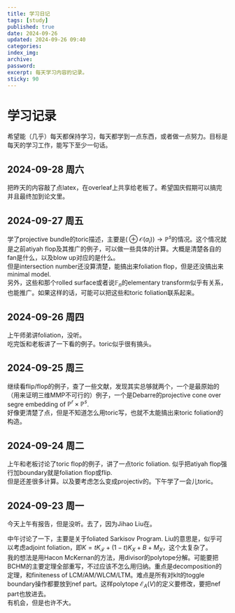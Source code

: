 ```yaml
---
title: 学习日记
tags: [study]
published: true
date: 2024-09-26
updated: 2024-09-26 09:40
categories:
index_img:
archive:
password:
excerpt: 每天学习内容的记录。
sticky: 90
---
```

# 学习记录

希望能（几乎）每天都保持学习，每天都学到一点东西，或者做一点努力。目标是每天的学习工作，能写下至少一句话。
## 2024-09-28 周六
把昨天的内容敲了点latex，在overleaf上共享给老板了。希望国庆假期可以搞完并且最终加到论文里。

## 2024-09-27 周五
学了projective bundle的toric描述，主要是$\mathbb(\oplus \mathcal{O}(a_i)) \to \mathbb{P}^s$的情况。这个情况就是之前atiyah flop及其推广的例子，可以做一些具体的计算。大概是清楚各自的fan是什么，以及blow up对应的是什么。  
但是intersection number还没算清楚，能搞出来foliation flop，但是还没搞出来minimal model.  
另外，这些和那个rolled surface或者说$\mathbb{F}_n$的elementary transform似乎有关系，也能推广。如果这样的话，可能可以把这些和toric foliation联系起来。

## 2024-09-26 周四
上午师弟讲foliation，没听。  
吃完饭和老板讲了一下看的例子。toric似乎很有搞头。

## 2024-09-25 周三
继续看flip/flop的例子，查了一些文献，发现其实总够就两个，一个是最原始的（用来证明三维MMP不可行的）例子，一个是Debarre的projective cone over segre embedding of $\mathbb{P}^r\times \mathbb{P}^s$.  
好像更清楚了点，但是不知道怎么用toric写，也就不太能搞出来toric foliation的构造。

## 2024-09-24 周二
上午和老板讨论了toric flop的例子，讲了一点toric foliation. 似乎把atiyah flop强行加boundary就是foliation flop或flip.  
但是还差很多计算。以及要考虑怎么变成projectiv的。下午学了一会儿toric。

## 2024-09-23 周一
今天上午有报告，但是没听。去了，因为Jihao Liu在。

中午讨论了一下，主要是关于foliated Sarkisov Program. Liu的意思是，似乎可以考虑adjoint foliation，即$K=tK_{\mathcal{F}}+(1-t)K_X +B+M_X$，这个太复杂了。  
我的想法是用Hacon McKernan的方法，用divisor的polytope分解。可能要把BCHM的主要定理全部重写，不过应该不怎么用归纳。重点是decomposition的定理，和finiteness of LCM/AM/WLCM/LTM。难点是所有对klt的toggle boundary操作都要放到nef part。这样polytope $\mathcal{E}_A(V)$的定义要修改，要把nef part也放进去。   
有机会，但是也许不大。
